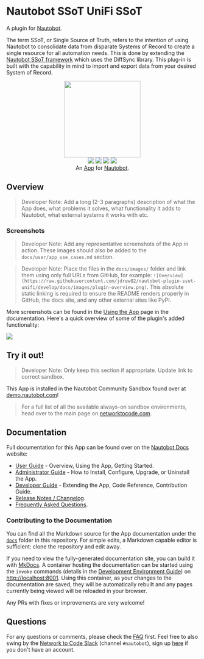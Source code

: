 # Nautobot SSoT UniFi SSoT

A plugin for [Nautobot](https://github.com/nautobot/nautobot).

The term SSoT, or Single Source of Truth, refers to the intention of using Nautobot to consolidate data from disparate Systems of Record to create a single resource for all automation needs. This is done by extending the [Nautobot SSoT framework](https://github.com/nautobot/nautobot-plugin-ssot) which uses the DiffSync library. This plug-in is built with the capability in mind to import and export data from your desired System of Record.

<!--
Developer Note - Remove Me!

The README will have certain links/images broken until the PR is merged into `develop`. Update the GitHub links with whichever branch you're using (main etc.) if different.

The logo of the project is a placeholder (docs/images/icon-nautobot-ssot-unifi.png) - please replace it with your app icon, making sure it's at least 200x200px and has a transparent background!

To avoid extra work and temporary links, make sure that publishing docs (or merging a PR) is done at the same time as setting up the docs site on RTD, then test everything.
-->

<p align="center">
  <img src="https://raw.githubusercontent.com/jdrew82/nautobot-plugin-ssot-unifi/develop/docs/images/icon-nautobot-ssot-unifi.png" class="logo" height="200px">
  <br>
  <a href="https://github.com/jdrew82/nautobot-plugin-ssot-unifi/actions"><img src="https://github.com/jdrew82/nautobot-plugin-ssot-unifi/actions/workflows/ci.yml/badge.svg?branch=main"></a>
  <a href="https://docs.nautobot.com/projects/nautobot-ssot-unifi/en/latest"><img src="https://readthedocs.org/projects/nautobot-plugin-ssot-unifi/badge/"></a>
  <a href="https://pypi.org/project/nautobot-ssot-unifi/"><img src="https://img.shields.io/pypi/v/nautobot-ssot-unifi"></a>
  <a href="https://pypi.org/project/nautobot-ssot-unifi/"><img src="https://img.shields.io/pypi/dm/nautobot-ssot-unifi"></a>
  <br>
  An <a href="https://www.networktocode.com/nautobot/apps/">App</a> for <a href="https://nautobot.com/">Nautobot</a>.
</p>

## Overview

> Developer Note: Add a long (2-3 paragraphs) description of what the App does, what problems it solves, what functionality it adds to Nautobot, what external systems it works with etc.

### Screenshots

> Developer Note: Add any representative screenshots of the App in action. These images should also be added to the `docs/user/app_use_cases.md` section.

> Developer Note: Place the files in the `docs/images/` folder and link them using only full URLs from GitHub, for example: `![Overview](https://raw.githubusercontent.com/jdrew82/nautobot-plugin-ssot-unifi/develop/docs/images/plugin-overview.png)`. This absolute static linking is required to ensure the README renders properly in GitHub, the docs site, and any other external sites like PyPI.

More screenshots can be found in the [Using the App](https://docs.nautobot.com/projects/nautobot-ssot-unifi/en/latest/user/app_use_cases/) page in the documentation. Here's a quick overview of some of the plugin's added functionality:

![](https://raw.githubusercontent.com/jdrew82/nautobot-plugin-ssot-unifi/develop/docs/images/placeholder.png)

## Try it out!

> Developer Note: Only keep this section if appropriate. Update link to correct sandbox.

This App is installed in the Nautobot Community Sandbox found over at [demo.nautobot.com](https://demo.nautobot.com/)!

> For a full list of all the available always-on sandbox environments, head over to the main page on [networktocode.com](https://www.networktocode.com/nautobot/sandbox-environments/).

## Documentation

Full documentation for this App can be found over on the [Nautobot Docs](https://docs.nautobot.com) website:

- [User Guide](https://docs.nautobot.com/projects/nautobot-ssot-unifi/en/latest/user/app_overview/) - Overview, Using the App, Getting Started.
- [Administrator Guide](https://docs.nautobot.com/projects/nautobot-ssot-unifi/en/latest/admin/install/) - How to Install, Configure, Upgrade, or Uninstall the App.
- [Developer Guide](https://docs.nautobot.com/projects/nautobot-ssot-unifi/en/latest/dev/contributing/) - Extending the App, Code Reference, Contribution Guide.
- [Release Notes / Changelog](https://docs.nautobot.com/projects/nautobot-ssot-unifi/en/latest/admin/release_notes/).
- [Frequently Asked Questions](https://docs.nautobot.com/projects/nautobot-ssot-unifi/en/latest/user/faq/).

### Contributing to the Documentation

You can find all the Markdown source for the App documentation under the [`docs`](https://github.com/jdrew82/nautobot-plugin-ssot-unifi/tree/develop/docs) folder in this repository. For simple edits, a Markdown capable editor is sufficient: clone the repository and edit away.

If you need to view the fully-generated documentation site, you can build it with [MkDocs](https://www.mkdocs.org/). A container hosting the documentation can be started using the `invoke` commands (details in the [Development Environment Guide](https://docs.nautobot.com/projects/nautobot-ssot-unifi/en/latest/dev/dev_environment/#docker-development-environment)) on [http://localhost:8001](http://localhost:8001). Using this container, as your changes to the documentation are saved, they will be automatically rebuilt and any pages currently being viewed will be reloaded in your browser.

Any PRs with fixes or improvements are very welcome!

## Questions

For any questions or comments, please check the [FAQ](https://docs.nautobot.com/projects/nautobot-ssot-unifi/en/latest/user/faq/) first. Feel free to also swing by the [Network to Code Slack](https://networktocode.slack.com/) (channel `#nautobot`), sign up [here](http://slack.networktocode.com/) if you don't have an account.
